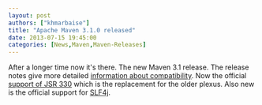 ```yaml
---
layout: post
authors: ["khmarbaise"]
title: "Apache Maven 3.1.0 released"
date: 2013-07-15 19:45:00
categories: [News,Maven,Maven-Releases]
---
```

After a longer time now it's there. The new Maven 3.1 release. The release notes give more 
detailed [information about compatibility](https://maven.apache.org/docs/3.1.0/release-notes.html). 
Now the official [support of JSR 330](https://maven.apache.org/maven-jsr330.html) which is the replacement for the older plexus. 
Also new is the official support for [SLF4j](https://maven.apache.org/maven-logging.html).
